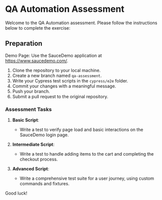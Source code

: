 # QA Automation Assessment

Welcome to the QA Automation assessment. Please follow the instructions below to complete the exercise:

## Preparation
Demo Page: Use the SauceDemo application at https://www.saucedemo.com/.

1. Clone the repository to your local machine.
3. Create a new branch named `qa-assessment`.
4. Write your Cypress test scripts in the `cypress/e2e` folder.
5. Commit your changes with a meaningful message.
6. Push your branch.
7. Submit a pull request to the original repository.

### Assessment Tasks
1. **Basic Script**:
   - Write a test to verify page load and basic interactions on the SauceDemo login page.

2. **Intermediate Script**:
   - Write a test to handle adding items to the cart and completing the checkout process.

3. **Advanced Script**:
   - Write a comprehensive test suite for a user journey, using custom commands and fixtures.

Good luck!

